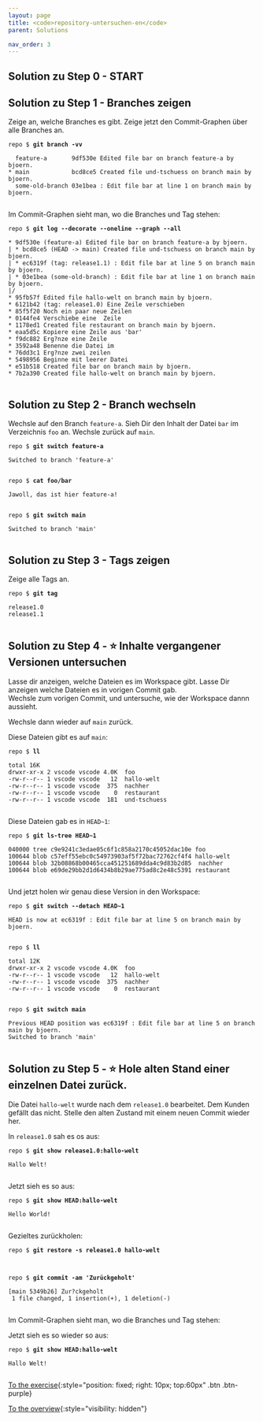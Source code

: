 ```yaml
---
layout: page
title: <code>repository-untersuchen-en</code>
parent: Solutions

nav_order: 3
---
```

## Solution zu Step 0 - START

## Solution zu Step 1 - Branches zeigen

Zeige an, welche Branches es gibt.
Zeige jetzt den Commit-Graphen über alle Branches an.


<pre><code>repo $ <b>git branch -vv</b><br><br>  feature-a       9df530e Edited file bar on branch feature-a by bjoern.<br>* main            bcd8ce5 Created file und-tschuess on branch main by bjoern.<br>  some-old-branch 03e1bea : Edit file bar at line 1 on branch main by bjoern.<br><br></code></pre>


Im Commit-Graphen sieht man, wo die Branches und Tag stehen:


<pre><code>repo $ <b>git log --decorate --oneline --graph --all</b><br><br>* 9df530e (feature-a) Edited file bar on branch feature-a by bjoern.<br>| * bcd8ce5 (HEAD -&gt; main) Created file und-tschuess on branch main by bjoern.<br>| * ec6319f (tag: release1.1) : Edit file bar at line 5 on branch main by bjoern.<br>| * 03e1bea (some-old-branch) : Edit file bar at line 1 on branch main by bjoern.<br>|/  <br>* 95fb57f Edited file hallo-welt on branch main by bjoern.<br>* 6121b42 (tag: release1.0) Eine Zeile verschieben<br>* 85f5f20 Noch ein paar neue Zeilen<br>* 0144fe4 Verschiebe eine  Zeile<br>* 1178ed1 Created file restaurant on branch main by bjoern.<br>* eaa5d5c Kopiere eine Zeile aus 'bar'<br>* f9dc882 Erg?nze eine Zeile<br>* 3592a48 Benenne die Datei im<br>* 76dd3c1 Erg?nze zwei zeilen<br>* 5498956 Beginne mit leerer Datei<br>* e51b518 Created file bar on branch main by bjoern.<br>* 7b2a390 Created file hallo-welt on branch main by bjoern.<br><br></code></pre>


## Solution zu Step 2 - Branch wechseln

Wechsle auf den Branch `feature-a`.
Sieh Dir den Inhalt der Datei `bar` im Verzeichnis `foo` an.
Wechsle zurück auf `main`.


<pre><code>repo $ <b>git switch feature-a</b><br><br>Switched to branch 'feature-a'<br><br></code></pre>



<pre><code>repo $ <b>cat foo/bar</b><br><br>Jawoll, das ist hier feature-a!<br><br></code></pre>



<pre><code>repo $ <b>git switch main</b><br><br>Switched to branch 'main'<br><br></code></pre>


## Solution zu Step 3 - Tags zeigen

Zeige alle Tags an.


<pre><code>repo $ <b>git tag</b><br><br>release1.0<br>release1.1<br><br></code></pre>


## Solution zu Step 4 - ⭐ Inhalte vergangener Versionen untersuchen

Lasse dir anzeigen, welche Dateien es im Workspace gibt.
Lasse Dir anzeigen welche Dateien es in vorigen Commit gab.            
Wechsle zum vorigen Commit, und untersuche, wie der Workspace dannn aussieht.

Wechsle dann wieder auf `main` zurück.


Diese Dateien gibt es auf `main`:


<pre><code>repo $ <b>ll </b><br><br>total 16K<br>drwxr-xr-x 2 vscode vscode 4.0K  foo<br>-rw-r--r-- 1 vscode vscode   12  hallo-welt<br>-rw-r--r-- 1 vscode vscode  375  nachher<br>-rw-r--r-- 1 vscode vscode    0  restaurant<br>-rw-r--r-- 1 vscode vscode  181  und-tschuess<br><br></code></pre>



Diese Dateien gab es in `HEAD~1`:


<pre><code>repo $ <b>git ls-tree HEAD~1</b><br><br>040000 tree c9e9241c3edae05c6f1c858a2170c45052dac10e	foo<br>100644 blob c57eff55ebc0c54973903af5f72bac72762cf4f4	hallo-welt<br>100644 blob 32b08868b00465cca451251689dda4c9d83b2d85	nachher<br>100644 blob e69de29bb2d1d6434b8b29ae775ad8c2e48c5391	restaurant<br><br></code></pre>



Und jetzt holen wir genau diese Version in den Workspace:


<pre><code>repo $ <b>git switch --detach HEAD~1</b><br><br>HEAD is now at ec6319f : Edit file bar at line 5 on branch main by bjoern.<br><br></code></pre>



<pre><code>repo $ <b>ll </b><br><br>total 12K<br>drwxr-xr-x 2 vscode vscode 4.0K  foo<br>-rw-r--r-- 1 vscode vscode   12  hallo-welt<br>-rw-r--r-- 1 vscode vscode  375  nachher<br>-rw-r--r-- 1 vscode vscode    0  restaurant<br><br></code></pre>



<pre><code>repo $ <b>git switch main</b><br><br>Previous HEAD position was ec6319f : Edit file bar at line 5 on branch main by bjoern.<br>Switched to branch 'main'<br><br></code></pre>


## Solution zu Step 5 - ⭐ Hole alten Stand einer einzelnen Datei zurück.

Die Datei `hallo-welt` wurde nach dem `release1.0` bearbeitet.
Dem Kunden gefällt das nicht. Stelle den alten Zustand mit
einem neuen Commit wieder her. 

In `release1.0` sah es os aus:


<pre><code>repo $ <b>git show release1.0:hallo-welt</b><br><br>Hallo Welt!<br><br></code></pre>


Jetzt sieh es so aus:


<pre><code>repo $ <b>git show HEAD:hallo-welt</b><br><br>Hello World!<br><br></code></pre>


Gezieltes zurückholen:


<pre><code>repo $ <b>git restore -s release1.0 hallo-welt</b><br><br><br></code></pre>



<pre><code>repo $ <b>git commit -am 'Zurückgeholt'</b><br><br>[main 5349b26] Zur?ckgeholt<br> 1 file changed, 1 insertion(+), 1 deletion(-)<br><br></code></pre>


Im Commit-Graphen sieht man, wo die Branches und Tag stehen:

Jetzt sieh es so wieder so aus:


<pre><code>repo $ <b>git show HEAD:hallo-welt</b><br><br>Hallo Welt!<br><br></code></pre>


[To the exercise](aufgabe-repository-untersuchen-en.html){:style="position: fixed; right: 10px; top:60px" .btn .btn-purple}

[To the overview](../../ueberblick-en.html){:style="visibility: hidden"}


